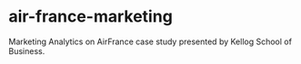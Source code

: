# air-france-marketing
Marketing Analytics on AirFrance case study presented by Kellog School of Business. 

